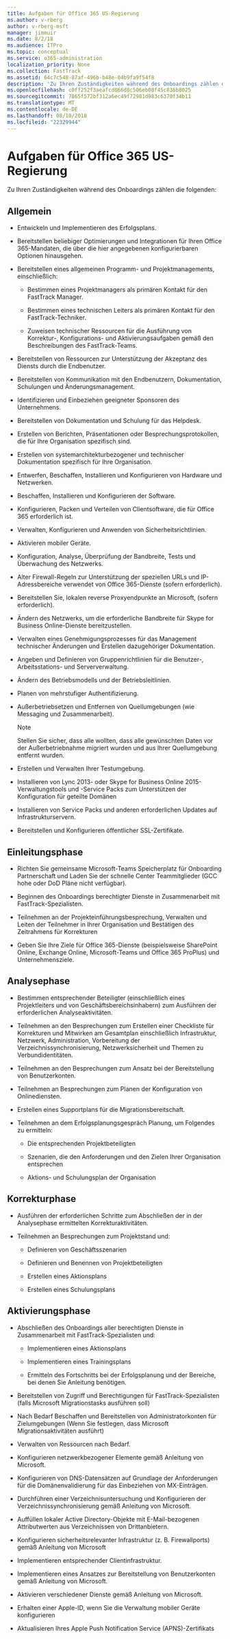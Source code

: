 ```yaml
---
title: Aufgaben für Office 365 US-Regierung
ms.author: v-rberg
author: v-rberg-msft
manager: jimmuir
ms.date: 8/2/18
ms.audience: ITPro
ms.topic: conceptual
ms.service: o365-administration
localization_priority: None
ms.collection: FastTrack
ms.assetid: 64c7c548-87af-496b-b48e-04b9fa9f54f8
description: 'Zu Ihren Zuständigkeiten während des Onboardings zählen die folgenden:'
ms.openlocfilehash: c0ff252f3aeafcd866d8c506eb08f45c836b8025
ms.sourcegitcommit: 7865f572bf312a6ec49f72981d983c6370f34b11
ms.translationtype: MT
ms.contentlocale: de-DE
ms.lasthandoff: 08/10/2018
ms.locfileid: "22329944"
---
```

# <a name="your-responsibilities-for-office-365-us-government"></a>Aufgaben für Office 365 US-Regierung

Zu Ihren Zuständigkeiten während des Onboardings zählen die folgenden:
  
## <a name="general"></a>Allgemein

- Entwickeln und Implementieren des Erfolgsplans.
    
- Bereitstellen beliebiger Optimierungen und Integrationen für Ihren Office 365-Mandaten, die über die hier angegebenen konfigurierbaren Optionen hinausgehen. 
    
- Bereitstellen eines allgemeinen Programm- und Projektmanagements, einschließlich: 
    
  - Bestimmen eines Projektmanagers als primären Kontakt für den FastTrack Manager.
    
  - Bestimmen eines technischen Leiters als primären Kontakt für den FastTrack-Techniker.
    
  - Zuweisen technischer Ressourcen für die Ausführung von Korrektur-, Konfigurations- und Aktivierungsaufgaben gemäß den Beschreibungen des FastTrack-Teams. 
    
- Bereitstellen von Ressourcen zur Unterstützung der Akzeptanz des Diensts durch die Endbenutzer.
    
- Bereitstellen von Kommunikation mit den Endbenutzern, Dokumentation, Schulungen und Änderungsmanagement.
    
- Identifizieren und Einbeziehen geeigneter Sponsoren des Unternehmens. 
    
- Bereitstellen von Dokumentation und Schulung für das Helpdesk. 
    
- Erstellen von Berichten, Präsentationen oder Besprechungsprotokollen, die für Ihre Organisation spezifisch sind. 
    
- Erstellen von systemarchitekturbezogener und technischer Dokumentation spezifisch für Ihre Organisation. 
    
- Entwerfen, Beschaffen, Installieren und Konfigurieren von Hardware und Netzwerken. 
    
- Beschaffen, Installieren und Konfigurieren der Software. 
    
- Konfigurieren, Packen und Verteilen von Clientsoftware, die für Office 365 erforderlich ist.
    
- Verwalten, Konfigurieren und Anwenden von Sicherheitsrichtlinien.
    
- Aktivieren mobiler Geräte.
    
- Konfiguration, Analyse, Überprüfung der Bandbreite, Tests und Überwachung des Netzwerks. 

- Alter Firewall-Regeln zur Unterstützung der speziellen URLs und IP-Adressbereiche verwendet von Office 365-Dienste (sofern erforderlich).

- Bereitstellen Sie, lokalen reverse Proxyendpunkte an Microsoft, (sofern erforderlich). 
    
- Ändern des Netzwerks, um die erforderliche Bandbreite für Skype for Business Online-Dienste bereitzustellen.
    
- Verwalten eines Genehmigungsprozesses für das Management technischer Änderungen und Erstellen dazugehöriger Dokumentation.
    
- Angeben und Definieren von Gruppenrichtlinien für die Benutzer-, Arbeitsstations- und Serververwaltung.
    
- Ändern des Betriebsmodells und der Betriebsleitlinien.
    
- Planen von mehrstufiger Authentifizierung.
    
- Außerbetriebsetzen und Entfernen von Quellumgebungen (wie Messaging und Zusammenarbeit). 
    
    > [!NOTE]
    > Stellen Sie sicher, dass alle wollten, dass alle gewünschten Daten vor der Außerbetriebnahme migriert wurden und aus Ihrer Quellumgebung entfernt wurden. 
  
- Erstellen und Verwalten Ihrer Testumgebung.
    
- Installieren von Lync 2013- oder Skype for Business Online 2015-Verwaltungstools und -Service Packs zum Unterstützen der Konfiguration für geteilte Domänen
    
- Installieren von Service Packs und anderen erforderlichen Updates auf Infrastrukturservern. 
    
- Bereitstellen und Konfigurieren öffentlicher SSL-Zertifikate. 
    
## <a name="initiate-phase"></a>Einleitungsphase

- Richten Sie gemeinsame Microsoft-Teams Speicherplatz für Onboarding Partnerschaft und Laden Sie der schnelle Center Teammitglieder (GCC hohe oder DoD Pläne nicht verfügbar).
    
- Beginnen des Onboardings berechtigter Dienste in Zusammenarbeit mit FastTrack-Spezialisten. 
    
- Teilnehmen an der Projekteinführungsbesprechung, Verwalten und Leiten der Teilnehmer in Ihrer Organisation und Bestätigen des Zeitrahmens für Korrekturen
    
- Geben Sie Ihre Ziele für Office 365-Dienste (beispielsweise SharePoint Online, Exchange Online, Microsoft-Teams und Office 365 ProPlus) und Unternehmensziele.
    
## <a name="assess-phase"></a>Analysephase

- Bestimmen entsprechender Beteiligter (einschließlich eines Projektleiters und von Geschäftsbereichsinhabern) zum Ausführen der erforderlichen Analyseaktivitäten. 
    
- Teilnehmen an den Besprechungen zum Erstellen einer Checkliste für Korrekturen und Mitwirken am Gesamtplan einschließlich Infrastruktur, Netzwerk, Administration, Vorbereitung der Verzeichnissynchronisierung, Netzwerksicherheit und Themen zu Verbundidentitäten. 
    
- Teilnehmen an den Besprechungen zum Ansatz bei der Bereitstellung von Benutzerkonten. 
    
- Teilnehmen an Besprechungen zum Planen der Konfiguration von Onlinediensten. 
    
- Erstellen eines Supportplans für die Migrationsbereitschaft. 
    
- Teilnehmen an dem Erfolgsplanungsgespräch Planung, um Folgendes zu ermitteln:
    
  - Die entsprechenden Projektbeteiligten
    
  - Szenarien, die den Anforderungen und den Zielen Ihrer Organisation entsprechen
    
  - Aktions- und Schulungsplan der Organisation
    
## <a name="remediate-phase"></a>Korrekturphase

- Ausführen der erforderlichen Schritte zum Abschließen der in der Analysephase ermittelten Korrekturaktivitäten. 
    
- Teilnehmen an Besprechungen zum Projektstand und: 
    
  - Definieren von Geschäftsszenarien
    
  - Definieren und Benennen von Projektbeteiligten
    
  - Erstellen eines Aktionsplans
    
  - Erstellen eines Schulungsplans
    
## <a name="enable-phase"></a>Aktivierungsphase

- Abschließen des Onboardings aller berechtigten Dienste in Zusammenarbeit mit FastTrack-Spezialisten und:
    
  - Implementieren eines Aktionsplans
    
  - Implementieren eines Trainingsplans
    
  - Ermitteln des Fortschritts bei der Erfolgsplanung und der Bereiche, bei denen Sie Anleitung benötigen.
    
- Bereitstellen von Zugriff und Berechtigungen für FastTrack-Spezialisten (falls Microsoft Migrationstasks ausführen soll)
    
- Nach Bedarf Beschaffen und Bereitstellen von Administratorkonten für Zielumgebungen (Wenn Sie festlegen, dass Microsoft Migrationsaktivitäten ausführt)
    
- Verwalten von Ressourcen nach Bedarf. 
    
- Konfigurieren netzwerkbezogener Elemente gemäß Anleitung von Microsoft.
    
- Konfigurieren von DNS-Datensätzen auf Grundlage der Anforderungen für die Domänenvalidierung für das Einbeziehen von MX-Einträgen.
    
- Durchführen einer Verzeichnisuntersuchung und Konfigurieren der Verzeichnissynchronisierung gemäß Anleitung von Microsoft.
    
- Auffüllen lokaler Active Directory-Objekte mit E-Mail-bezogenen Attributwerten aus Verzeichnissen von Drittanbietern.
    
- Konfigurieren sicherheitsrelevanter Infrastruktur (z. B. Firewallports) gemäß Anleitung von Microsoft
    
- Implementieren entsprechender Clientinfrastruktur.
    
- Implementieren eines Ansatzes zur Bereitstellung von Benutzerkonten gemäß Anleitung von Microsoft.
    
- Aktivieren verschiedener Dienste gemäß Anleitung von Microsoft.
    
- Erhalten einer Apple-ID, wenn Sie die Verwaltung mobiler Geräte konfigurieren
    
- Aktualisieren Ihres Apple Push Notification Service (APNS)-Zertifikats
    

  

